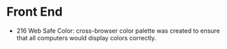 # Front End

* 216 Web Safe Color: cross-browser color palette was created to ensure that all computers would display colors correctly.
